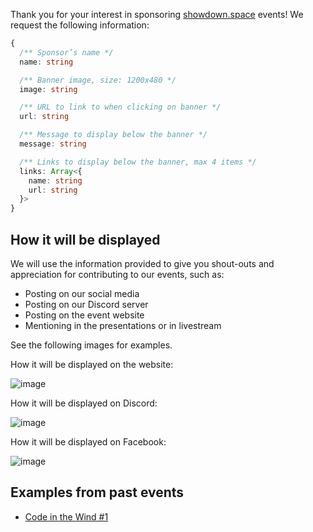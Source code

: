 Thank you for your interest in sponsoring [showdown.space](https://showdown.space/) events! We request the following information:

```ts
{
  /** Sponsor’s name */
  name: string

  /** Banner image, size: 1200x480 */
  image: string

  /** URL to link to when clicking on banner */
  url: string

  /** Message to display below the banner */
  message: string

  /** Links to display below the banner, max 4 items */
  links: Array<{
    name: string
    url: string
  }>
}
```

## How it will be displayed

We will use the information provided to give you shout-outs and appreciation for contributing to our events, such as:

- Posting on our social media
- Posting on our Discord server
- Posting on the event website
- Mentioning in the presentations or in livestream

See the following images for examples.

How it will be displayed on the website:

![image](https://user-images.githubusercontent.com/193136/183094258-0281292d-b502-430c-8471-cc41fe81618f.png)

How it will be displayed on Discord:

![image](https://user-images.githubusercontent.com/193136/183094964-6dbbd67e-10d7-4f80-a228-2398ea3df78c.png)

How it will be displayed on Facebook:

![image](https://user-images.githubusercontent.com/193136/183094977-e6978661-d5a6-4ea7-8185-13261ad830d9.png)

## Examples from past events

- [Code in the Wind #1](https://showdown.space/events/code-in-the-wind-1/#sponsors)